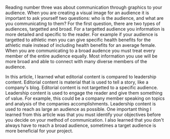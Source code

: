 Reading number three was about communication through graphics to your audience. When you are creating a visual image for an audience it is important to ask yourself two questions: who is the audience, and what are you communicating to them? For the first question, there are two types of audiences, targetted and broad. For a targetted audience you information is more detailed and specific to the reader. For example if your audience is targetted to athletic men you can give specific health benefits for the athletic male instead of including health benefits for an average female. When you are communicating to a broad audence you must treat every member of the entire audience equally. Most information you use will be more broad and able to connect with many diverse members of the audience.

In this article, I learned what editorial content is compared to leadership content. Editorial content is material that is used to tell a story, like a company's blog. Editorial content is not targetted to a specific audience. Leadership content is used to engage the reader and give them something of value. For example, this could be a company member speaking on topics and analysis of the companies accomplishments. Leadership content is used to reach as large an audience as possible. One important thing I learned from this article was that you must identify your objectives before you decide on your method of communication. I also learned that you don't always have to reach a broad audience, sometimes a target audience is more beneficial for your project. 
